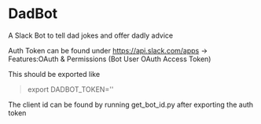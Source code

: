# DadBot
A Slack Bot to tell dad jokes and offer dadly advice

Auth Token can be found under https://api.slack.com/apps -> Features:OAuth & Permissions (Bot User OAuth Access Token)

 
This should be exported like 
> export DADBOT_TOKEN='<your-token-here>'

The client id can be found by running get_bot_id.py after exporting the auth token
